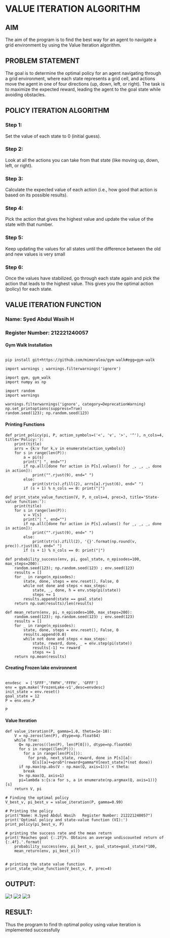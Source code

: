 # VALUE ITERATION ALGORITHM

## AIM
The aim of the program is to find the best way for an agent to navigate a grid environment by using the Value Iteration algorithm. 

## PROBLEM STATEMENT
The goal is to determine the optimal policy for an agent navigating through a grid environment, where each state represents a grid cell, and actions move the agent in one of four directions (up, down, left, or right). The task is to maximize the expected reward, leading the agent to the goal state while avoiding obstacles.

## POLICY ITERATION ALGORITHM
### Step 1: 
Set the value of each state to 0 (initial guess).
### Step 2: 
Look at all the actions you can take from that state (like moving up, down, left, or right).
### Step 3: 
Calculate the expected value of each action (i.e., how good that action is based on its possible results).
### Step 4: 
Pick the action that gives the highest value and update the value of the state with that number.
### Step 5: 
Keep updating the values for all states until the difference between the old and new values is very small 
### Step 6: 
Once the values have stabilized, go through each state again and pick the action that leads to the highest value. This gives you the optimal action (policy) for each state.

## VALUE ITERATION FUNCTION
### Name: Syed Abdul Wasih H
### Register Number: 212221240057

#### Gym Walk Installation
```

pip install git+https://github.com/mimoralea/gym-walk#egg=gym-walk

import warnings ; warnings.filterwarnings('ignore')

import gym, gym_walk
import numpy as np

import random
import warnings

warnings.filterwarnings('ignore', category=DeprecationWarning)
np.set_printoptions(suppress=True)
random.seed(123); np.random.seed(123)
```

#### Printing Functions
```
def print_policy(pi, P, action_symbols=('<', 'v', '>', '^'), n_cols=4, title='Policy:'):
    print(title)
    arrs = {k:v for k,v in enumerate(action_symbols)}
    for s in range(len(P)):
        a = pi(s)
        print("| ", end="")
        if np.all([done for action in P[s].values() for _, _, _, done in action]):
            print("".rjust(9), end=" ")
        else:
            print(str(s).zfill(2), arrs[a].rjust(6), end=" ")
        if (s + 1) % n_cols == 0: print("|")

def print_state_value_function(V, P, n_cols=4, prec=3, title='State-value function:'):
    print(title)
    for s in range(len(P)):
        v = V[s]
        print("| ", end="")
        if np.all([done for action in P[s].values() for _, _, _, done in action]):
            print("".rjust(9), end=" ")
        else:
            print(str(s).zfill(2), '{}'.format(np.round(v, prec)).rjust(6), end=" ")
        if (s + 1) % n_cols == 0: print("|")
```
```
def probability_success(env, pi, goal_state, n_episodes=100, max_steps=200):
    random.seed(123); np.random.seed(123) ; env.seed(123)
    results = []
    for _ in range(n_episodes):
        state, done, steps = env.reset(), False, 0
        while not done and steps < max_steps:
            state, _, done, h = env.step(pi(state))
            steps += 1
        results.append(state == goal_state)
    return np.sum(results)/len(results)

def mean_return(env, pi, n_episodes=100, max_steps=200):
    random.seed(123); np.random.seed(123) ; env.seed(123)
    results = []
    for _ in range(n_episodes):
        state, done, steps = env.reset(), False, 0
        results.append(0.0)
        while not done and steps < max_steps:
            state, reward, done, _ = env.step(pi(state))
            results[-1] += reward
            steps += 1
    return np.mean(results)
```
#### Creating Frozen lake environnent
```

envdesc  = ['SFFF','FHFH','FFFH', 'GFFF']
env = gym.make('FrozenLake-v1',desc=envdesc)
init_state = env.reset()
goal_state = 12
P = env.env.P

P
```
#### Value Iteration
```
def value_iteration(P, gamma=1.0, theta=1e-10):
    V = np.zeros(len(P), dtype=np.float64)
    while True:
      Q= np.zeros((len(P), len(P[0])), dtype=np.float64)
      for s in range((len(P))):
        for a in range(len(P[s])):
          for prob, next_state, reward, done in P[s][a]:
            Q[s][a]+=prob*(reward+gamma*V[next_state]*(not done))
      if np.max(np.abs(V - np.max(Q, axis=1))) < theta:
        break
      V= np.max(Q, axis=1)
      pi=lambda s:{s:a for s, a in enumerate(np.argmax(Q, axis=1))} [s]
    return V, pi

# Finding the optimal policy
V_best_v, pi_best_v = value_iteration(P, gamma=0.99)

# Printing the policy
print("Name: H.Syed Abdul Wasih   Register Number: 212221240057")
print('Optimal policy and state-value function (VI):')
print_policy(pi_best_v, P)

# printing the success rate and the mean return
print('Reaches goal {:.2f}%. Obtains an average undiscounted return of {:.4f}.'.format(
    probability_success(env, pi_best_v, goal_state=goal_state)*100,
    mean_return(env, pi_best_v)))


# printing the state value function
print_state_value_function(V_best_v, P, prec=4)
```


## OUTPUT:


![1](https://github.com/user-attachments/assets/72348a8f-59e5-4f4c-b745-e0b39fba3626)
![2](https://github.com/user-attachments/assets/8c35c022-54e8-4245-8ec7-93e4820a8abc)
![3](https://github.com/user-attachments/assets/845021b3-ec04-4ec4-9797-0d206167277c)


## RESULT:
Thus the program to find th optimal policy using value iteration is implemented successfully
